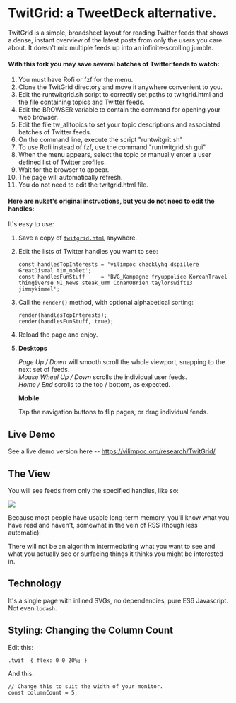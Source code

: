 # TwitGrid: a TweetDeck alternative.

TwitGrid is a simple, broadsheet layout for reading Twitter feeds that shows a
dense, instant overview of the latest posts from only the users you care about.
It doesn't mix multiple feeds up into an infinite-scrolling jumble.

#### With this fork you may save several batches of Twitter feeds to watch:
1. You must have Rofi or fzf for the menu.
2. Clone the TwitGrid directory and move it anywhere convenient to you.
3. Edit the runtwitgrid.sh script to correctly set paths to twitgrid.html and the file containing topics and Twitter feeds.
4. Edit the BROWSER variable to contain the command for opening your web browser.
5. Edit the file tw_alltopics to set your topic descriptions and associated batches of Twitter feeds.
6. On the command line, execute the script "runtwitgrit.sh"
7. To use Rofi instead of fzf, use the command "runtwitgrid.sh gui"
8. When the menu appears, select the topic or manually enter a user defined list of Twitter profiles.
9. Wait for the browser to appear.
10. The page will automatically refresh.
11. You do not need to edit the twitgrid.html file.

#### Here are nuket's original instructions, but you do not need to edit the handles:
It's easy to use:

1. Save a copy of [`twitgrid.html`](https://raw.githubusercontent.com/nuket/TwitGrid/master/twitgrid.html) anywhere.

2. Edit the lists of Twitter handles you want to see:

   ```
   const handlesTopInterests = 'vilimpoc checklyhq dspillere GreatDismal tim_nolet';
   const handlesFunStuff     = 'BVG_Kampagne fryuppolice KoreanTravel thingiverse NI_News steak_umm ConanOBrien taylorswift13 jimmykimmel';
   ```

3. Call the `render()` method, with optional alphabetical sorting:

   ```
   render(handlesTopInterests);
   render(handlesFunStuff, true);
   ```

4. Reload the page and enjoy.

5. **Desktops**

   *Page Up / Down* will smooth scroll the whole viewport, snapping to the next set of feeds.  
   *Mouse Wheel Up / Down* scrolls the individual user feeds.  
   *Home / End* scrolls to the top / bottom, as expected.

   **Mobile**

   Tap the navigation buttons to flip pages, or drag individual feeds.

## Live Demo

See a live demo version here -- https://vilimpoc.org/research/TwitGrid/

## The View

You will see feeds from only the specified handles, like so:

![](twitgrid.apng)

Because most people have usable long-term memory, you'll know what you have read
and haven't, somewhat in the vein of RSS (though less automatic).

There will not be an algorithm intermediating what you want to see and what you
actually see or surfacing things it thinks you might be interested in.

## Technology

It's a single page with inlined SVGs, no dependencies, pure ES6 Javascript. Not
even `lodash`. 

## Styling: Changing the Column Count

Edit this:

```
.twit  { flex: 0 0 20%; }
```

And this:

```
// Change this to suit the width of your monitor.
const columnCount = 5;
```
